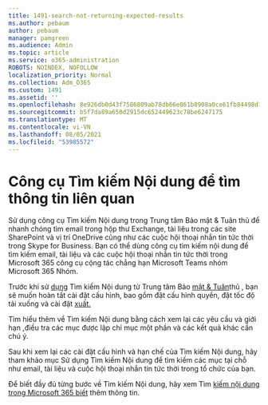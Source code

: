 ```yaml
---
title: 1491-search-not-returning-expected-results
ms.author: pebaum
author: pebaum
manager: pamgreen
ms.audience: Admin
ms.topic: article
ms.service: o365-administration
ROBOTS: NOINDEX, NOFOLLOW
localization_priority: Normal
ms.collection: Adm_O365
ms.custom: 1491
ms.assetid: ''
ms.openlocfilehash: 8e926db0d43f7586809ab78db66e861b8908a0ce61fb84498d1993bcc301d5f4
ms.sourcegitcommit: b5f7da89a650d2915dc652449623c78be6247175
ms.translationtype: MT
ms.contentlocale: vi-VN
ms.lasthandoff: 08/05/2021
ms.locfileid: "53985572"
---
```

# <a name="content-search-tool-to-find-relevant-info"></a>Công cụ Tìm kiếm Nội dung để tìm thông tin liên quan

Sử dụng công cụ Tìm kiếm Nội dung trong Trung tâm Bảo mật & Tuân thủ để nhanh chóng tìm email trong hộp thư Exchange, tài liệu trong các site SharePoint và vị trí OneDrive cũng như các cuộc hội thoại nhắn tin tức thời trong Skype for Business. Bạn có thể dùng công cụ tìm kiếm nội dung để tìm kiếm email, tài liệu và các cuộc hội thoại nhắn tin tức thời trong Microsoft 365 công cụ cộng tác chẳng hạn Microsoft Teams nhóm Microsoft 365 Nhóm.


Trước khi sử [dụng](https://sip.protection.office.com/contentsearchbeta?ContentOnly=1) Tìm kiếm Nội dung từ Trung tâm Bảo [mật & Tuân](https://sip.protection.office.com/homepage)thủ , bạn sẽ muốn hoàn tất cài đặt cấu hình, bao gồm đặt cấu hình quyền, đặt tốc độ tải xuống và cài đặt [xuất.](https://docs.microsoft.com/microsoft-365/compliance/disable-reports-when-you-export-content-search-results) [](https://docs.microsoft.com/microsoft-365/compliance/permissions-filtering-for-content-search) [](https://docs.microsoft.com/microsoft-365/compliance/increase-download-speeds-when-exporting-ediscovery-results)

Tìm hiểu thêm về Tìm kiếm Nội [](https://docs.microsoft.com/microsoft-365/compliance/investigating-partially-indexed-items-in-ediscovery) dung bằng cách xem lại các yêu cầu và giới hạn [,](https://docs.microsoft.com/microsoft-365/compliance/limits-for-content-search)điều tra các mục được lập chỉ mục một phần và các kết quả khác cần chú ý.

Sau khi xem lại các cài đặt cấu hình và hạn chế của Tìm kiếm Nội dung, hãy tham khảo mục Sử dụng Tìm kiếm Nội dung để tìm kiếm các mục tại chỗ như email, tài liệu và cuộc hội thoại nhắn tin tức thời trong tổ chức [ </a> của bạn.](https://docs.microsoft.com/microsoft-365/compliance/content-search)

Để biết đầy đủ từng bước về Tìm kiếm Nội dung, hãy xem Tìm [kiếm nội dung trong Microsoft 365 biết](https://docs.microsoft.com/microsoft-365/compliance/search-for-content) thêm thông tin.
